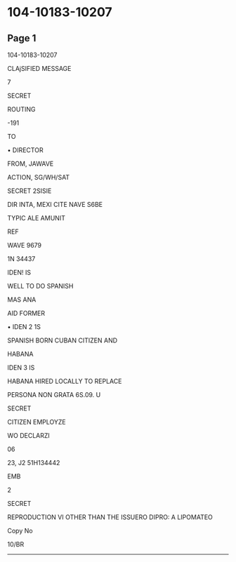 # 104-10183-10207

## Page 1

104-10183-10207

CLAjSIFIED MESSAGE

7

SECRET

ROUTING

-191

TO

• DIRECTOR

FROM, JAWAVE

ACTION, SG/WH/SAT

SECRET 2SISIE

DIR INTA, MEXI CITE NAVE S6BE

TYPIC ALE AMUNIT

REF

WAVE 9679

1N 34437

IDEN! IS

WELL TO DO SPANISH

MAS ANA

AID FORMER

• IDEN 2 1S

SPANISH BORN CUBAN CITIZEN AND

HABANA

IDEN 3 IS

HABANA HIRED LOCALLY TO REPLACE

PERSONA NON GRATA 6S.09. U

SECRET

CITIZEN EMPLOYZE

WO DECLARZI

06

23, J2 51H134442

EMB

2

SECRET

REPRODUCTION VI OTHER THAN THE ISSUERO DIPRO: A LIPOMATEO

Copy No

10/BR

---

